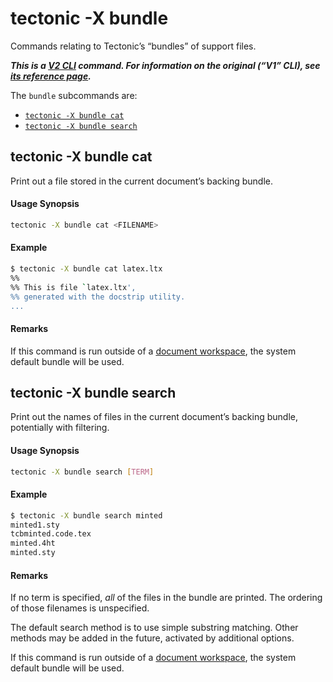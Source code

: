# tectonic -X bundle

Commands relating to Tectonic’s “bundles” of support files.

***This is a [V2 CLI][v2cli-ref] command. For information on the original (“V1”
CLI), see [its reference page][v1cli-ref].***

[v2cli-ref]: ../ref/v2cli.md
[v1cli-ref]: ../ref/v1cli.md

The `bundle` subcommands are:

- [`tectonic -X bundle cat`](#tectonic--x-bundle-cat)
- [`tectonic -X bundle search`](#tectonic--x-bundle-search)


## tectonic -X bundle cat

Print out a file stored in the current document’s backing bundle.

#### Usage Synopsis

```sh
tectonic -X bundle cat <FILENAME>
```

#### Example

```sh
$ tectonic -X bundle cat latex.ltx
%%
%% This is file `latex.ltx',
%% generated with the docstrip utility.
...
```

#### Remarks

If this command is run outside of a [document workspace](../ref/workspaces.md),
the system default bundle will be used.


## tectonic -X bundle search

Print out the names of files in the current document’s backing bundle,
potentially with filtering.

#### Usage Synopsis

```sh
tectonic -X bundle search [TERM]
```

#### Example

```sh
$ tectonic -X bundle search minted
minted1.sty
tcbminted.code.tex
minted.4ht
minted.sty
```

#### Remarks

If no term is specified, *all* of the files in the bundle are printed. The
ordering of those filenames is unspecified.

The default search method is to use simple substring matching. Other methods may
be added in the future, activated by additional options.

If this command is run outside of a [document workspace](../ref/workspaces.md),
the system default bundle will be used.
